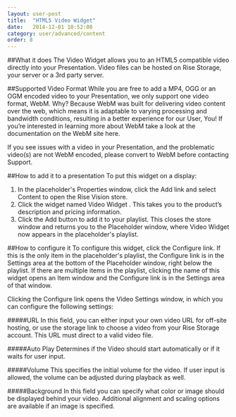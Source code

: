 ```yaml
---
layout: user-post
title:  "HTML5 Video Widget"
date:   2014-12-01 10:52:00
category: user/advanced/content
order: 8
---
```


##What it does
The Video Widget allows you to an HTML5 compatible video directly into your Presentation. Video files can be hosted on Rise Storage, your server or a 3rd party server.

##Supported Video Format
While you are free to add a MP4, OGG or an OGM encoded video to your Presentation, we only support one video format, WebM. Why? Because WebM was built for delivering video content over the web, which means it is adaptable to varying processing and bandwidth conditions, resulting in a better experience for our User, You! If you’re interested in learning more about WebM take a look at the documentation on the WebM site here.

If you see issues with a video in your Presentation, and the problematic video(s) are not WebM encoded, please convert to WebM before contacting Support.

##How to add it to a presentation
To put this widget on a display:

1. In the placeholder's Properties window, click the Add link and select Content to open the Rise Vision store.  
2. Click the widget named Video Widget . This takes you to the product’s description and pricing information.  
3. Click the Add button to add it to your playlist.  This closes the store window and returns you to the Placeholder window, where Video Widget now appears in the placeholder's playlist.

##How to configure it
To configure this widget, click the Configure link.  If this is the only item in the placeholder's playlist, the Configure link is in the Settings area at the bottom of the Placeholder window, right below the playlist. If there are multiple items in the playlist, clicking the name of this widget opens an Item window and the Configure link is in the Settings area of that window.

Clicking the Configure link opens the Video Settings window, in which you can configure the following settings:

#####URL
In this field, you can either input your own video URL for off-site hosting, or use the storage link to choose a video from your Rise Storage account. This URL must direct to a valid video file.

#####Auto Play
Determines if the Video should start automatically or if it waits for user input.

#####Volume
This specifies the initial volume for the video. If user input is allowed, the volume can be adjusted during playback as well.

#####Background
In this field you can specify what color or image should be displayed behind your video. Additional alignment and scaling options are available if an image is specified.
